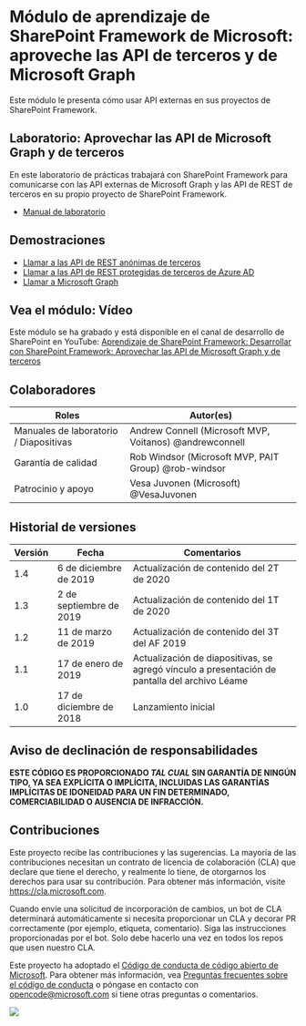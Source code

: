 # Módulo de aprendizaje de SharePoint Framework de Microsoft: aproveche las API de terceros y de Microsoft Graph

Este módulo le presenta cómo usar API externas en sus proyectos de SharePoint Framework.

## Laboratorio: Aprovechar las API de Microsoft Graph y de terceros

En este laboratorio de prácticas trabajará con SharePoint Framework para comunicarse con las API externas de Microsoft Graph y las API de REST de terceros en su propio proyecto de SharePoint Framework.

- [Manual de laboratorio](./Lab.md)

## Demostraciones

- [Llamar a las API de REST anónimas de terceros](./Demos/01-httpclient)
- [Llamar a las API de REST protegidas de terceros de Azure AD](./Demos/02-aadhttpclient)
- [Llamar a Microsoft Graph](./Demos/03-msgraphclient)

## Vea el módulo: Vídeo

Este módulo se ha grabado y está disponible en el canal de desarrollo de SharePoint en YouTube: [Aprendizaje de SharePoint Framework: Desarrollar con SharePoint Framework: Aprovechar las API de Microsoft Graph y de terceros](https://www.youtube.com/watch?v=0zVtDn0ckBM&list=PLR9nK3mnD-OV-RPXQ3Lco845qoEy7VJoc)

## Colaboradores

| Roles | Autor(es) |
| -------------------- | ------------------------------------------------------- |
| Manuales de laboratorio / Diapositivas | Andrew Connell (Microsoft MVP, Voitanos) @andrewconnell |
| Garantía de calidad | Rob Windsor (Microsoft MVP, PAIT Group) @rob-windsor |
| Patrocinio y apoyo | Vesa Juvonen (Microsoft) @VesaJuvonen |

## Historial de versiones

| Versión | Fecha | Comentarios |
| ------- | ----------------- | ---------------------------------------------- |
| 1.4 | 6 de diciembre de 2019 | Actualización de contenido del 2T de 2020 |
| 1.3 | 2 de septiembre de 2019 | Actualización de contenido del 1T de 2020 |
| 1.2 | 11 de marzo de 2019 | Actualización de contenido del 3T del AF 2019 |
| 1.1 | 17 de enero de 2019 | Actualización de diapositivas, se agregó vínculo a presentación de pantalla del archivo Léame |
| 1.0 | 17 de diciembre de 2018 | Lanzamiento inicial |

## Aviso de declinación de responsabilidades

**ESTE CÓDIGO ES PROPORCIONADO *TAL CUAL* SIN GARANTÍA DE NINGÚN TIPO, YA SEA EXPLÍCITA O IMPLÍCITA, INCLUIDAS LAS GARANTÍAS IMPLÍCITAS DE IDONEIDAD PARA UN FIN DETERMINADO, COMERCIABILIDAD O AUSENCIA DE INFRACCIÓN.**

## Contribuciones

Este proyecto recibe las contribuciones y las sugerencias.
La mayoría de las contribuciones necesitan un contrato de licencia de colaboración (CLA) que declare que tiene el derecho, y realmente lo tiene, de otorgarnos los derechos para usar su contribución.
Para obtener más información, visite https://cla.microsoft.com.

Cuando envíe una solicitud de incorporación de cambios, un bot de CLA determinará automáticamente si necesita proporcionar un CLA y decorar PR correctamente (por ejemplo, etiqueta, comentario).
Siga las instrucciones proporcionadas por el bot.
Solo debe hacerlo una vez en todos los repos que usen nuestro CLA.

Este proyecto ha adoptado el [Código de conducta de código abierto de Microsoft](https://opensource.microsoft.com/codeofconduct/).
Para obtener más información, vea [Preguntas frecuentes sobre el código de conducta](https://opensource.microsoft.com/codeofconduct/faq/)
o póngase en contacto con [opencode@microsoft.com](mailto:opencode@microsoft.com) si tiene otras preguntas o comentarios.

<img src="https://telemetry.sharepointpnp.com/sp-dev-training-spfx-graph-3rdpartyapis" />
